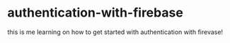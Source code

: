 # authentication-with-firebase
this is me learning on how to get started with authentication with firevase!
